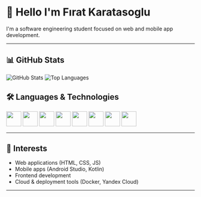 # 👋 Hello I'm Fırat Karatasoglu

I'm a software engineering student focused on web and mobile app development.

---

## 📊 GitHub Stats

![GitHub Stats](https://github-readme-stats.vercel.app/api?username=frat-karatasoglu&show_icons=true&theme=midnight-purple)
![Top Languages](https://github-readme-stats.vercel.app/api/top-langs/?username=frat-karatasoglu&layout=compact&theme=midnight-purple)



## 🛠️ Languages & Technologies


<p align="left">
  <img src="https://cdn.jsdelivr.net/gh/devicons/devicon/icons/html5/html5-original.svg" width="40" height="40"/>
  <img src="https://cdn.jsdelivr.net/gh/devicons/devicon/icons/css3/css3-original.svg" width="40" height="40"/>
  <img src="https://cdn.jsdelivr.net/gh/devicons/devicon/icons/javascript/javascript-original.svg" width="40" height="40"/>
  <img src="https://cdn.jsdelivr.net/gh/devicons/devicon/icons/python/python-original.svg" width="40" height="40"/>
  <img src="https://cdn.jsdelivr.net/gh/devicons/devicon/icons/csharp/csharp-original.svg" width="40" height="40"/>
  <img src="https://cdn.jsdelivr.net/gh/devicons/devicon/icons/git/git-original.svg" width="40" height="40"/>
  <img src="https://cdn.jsdelivr.net/gh/devicons/devicon/icons/vscode/vscode-original.svg" width="40" height="40"/>
  <img src="https://cdn.jsdelivr.net/gh/devicons/devicon/icons/androidstudio/androidstudio-original.svg" width="40" height="40"/>
</p>


---

## 🚀 Interests

- Web applications (HTML, CSS, JS)
- Mobile apps (Android Studio, Kotlin)
- Frontend development
- Cloud & deployment tools (Docker, Yandex Cloud)

---
